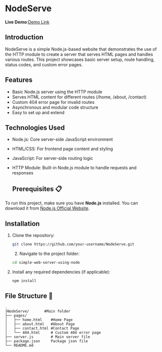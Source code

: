 # NodeServe

**Live Demo**:[Demo Link](https://nodeserver-gamma.vercel.app/)

## Introduction

NodeServe is a simple Node.js-based website that demonstrates the use of the HTTP module to create a server that serves HTML pages and handles various routes. This project showcases basic server setup, route handling, status codes, and custom error pages.

## Features

- Basic Node.js server using the HTTP module
- Serves HTML content for different routes (/home, /about, /contact)
- Custom 404 error page for invalid routes
- Asynchronous and modular code structure
- Easy to set up and extend

## Technologies Used

- Node.js: Core server-side JavaScript environment
- HTML/CSS: For frontend page content and styling
- JavaScript: For server-side routing logic
- HTTP Module: Built-in Node.js module to handle requests and responses

  ## Prerequisites 📋
To run this project, make sure you have **Node.js** installed. You can download it from [Node.js Official Website]( https://nodejs.org/).


  
## Installation 


1. Clone the repository:

   
    ```bash
    git clone https://github.com/your-username/NodeServe.git
    ```

    2. Navigate to the project folder:

    ```bash
    cd simple-web-server-using-node
    ```

3. Install any required dependencies (if applicable):

    ```bash
    npm install
    ```


## File Structure 📁

```plaintext
.
├NodeServe/       #Main folder
├── pages/
│   ├── home.html    #Home Page
│   ├── about.html   #About Page
│   ├── contact.html #Contact Page
│   └── 404.html     # Custom 404 error page
├── server.js        # Main server file
├── package.json     Package json file
└── README.md

